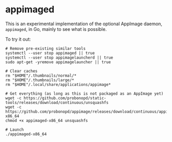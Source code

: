 # appimaged

This is an experimental implementation of the optional AppImage daemon, `appimaged`, in Go, mainly to see what is possible.

To try it out:

```
# Remove pre-existing similar tools
systemctl --user stop appimaged || true
systemctl --user stop appimagelauncherd || true
sudo apt-get -yremove appimagelauncher || true

# Clear caches
rm "$HOME"/.thumbnails/normal/*
rm "$HOME"/.thumbnails/large/*
rm "$HOME"/.local/share/applications/appimage*

# Get everything (as long as this is not packaged as an AppImage yet)
wget -c https://github.com/probonopd/static-tools/releases/download/continuous/unsquashfs
wget -c https://github.com/probonopd/appimage/releases/download/continuous/appimaged-x86_64
chmod +x appimaged-x86_64 unsquashfs

# Launch
./appimaged-x86_64
```
